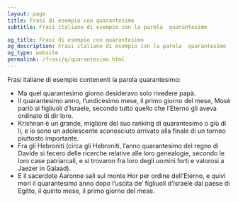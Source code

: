 ```yaml
---
layout: page
title: Frasi di esempio con quarantesimo 
subtitle: Frasi italiane di esempio con la parola  quarantesimo

og_title: Frasi di esempio con quarantesimo 
og_description: Frasi italiane di esempio con la parola  quarantesimo
og_type: website
permalink: /frasi/q/quarantesimo.html
---
```


Frasi italiane di esempio contenenti la parola quarantesimo:


- Ma quel quarantesimo giorno desideravo solo rivedere papà.
- Il quarantesimo anno, l’undicesimo mese, il primo giorno del mese, Mosè parlò ai figliuoli d’Israele, secondo tutto quello che l’Eterno gli aveva ordinato di dir loro.
- Krishnan è un grande, migliore del suo ranking di quarantesimo o giù di li, e io sono un adolescente sconosciuto arrivato alla finale di un torneo piuttosto importante.
- Fra gli Hebroniti (circa gli Hebroniti, l’anno quarantesimo del regno di Davide si fecero delle ricerche relative alle loro genealogie, secondo le loro case patriarcali, e si trovaron fra loro degli uomini forti e valorosi a Jaezer in Galaad).
- E il sacerdote Aaronne salì sul monte Hor per ordine dell’Eterno, e quivi morì il quarantesimo anno dopo l’uscita de’ figliuoli d’Israele dal paese di Egitto, il quinto mese, il primo giorno del mese.
